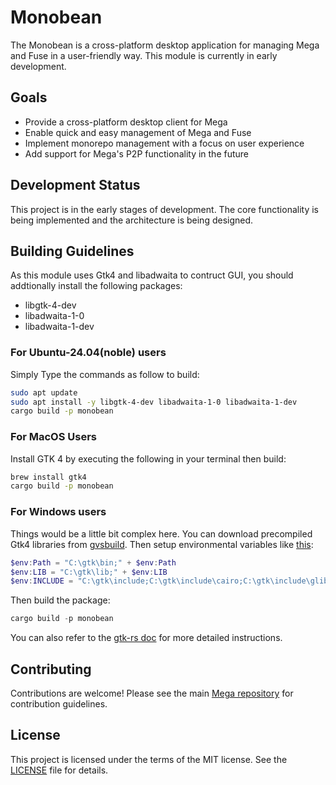 # Monobean

The Monobean is a cross-platform desktop application for managing Mega and Fuse in a user-friendly way. This module is currently in early development.

## Goals

- Provide a cross-platform desktop client for Mega
- Enable quick and easy management of Mega and Fuse
- Implement monorepo management with a focus on user experience
- Add support for Mega's P2P functionality in the future

## Development Status

This project is in the early stages of development. The core functionality is being implemented and the architecture is being designed.

## Building Guidelines
As this module uses Gtk4 and libadwaita to contruct GUI, you should addtionally install the following packages:
- libgtk-4-dev
- libadwaita-1-0
- libadwaita-1-dev

### For Ubuntu-24.04(noble) users
Simply Type the commands as follow to build:
```bash
sudo apt update
sudo apt install -y libgtk-4-dev libadwaita-1-0 libadwaita-1-dev
cargo build -p monobean
```

### For MacOS Users
Install GTK 4 by executing the following in your terminal then build:
```bash
brew install gtk4
cargo build -p monobean
```

### For Windows users
Things would be a little bit complex here.
You can download precompiled Gtk4 libraries from [gvsbuild](https://github.com/wingtk/gvsbuild#development-environment). Then setup environmental variables like [this](https://github.com/wingtk/gvsbuild?tab=readme-ov-file#environmental-variables):
```powershell
$env:Path = "C:\gtk\bin;" + $env:Path
$env:LIB = "C:\gtk\lib;" + $env:LIB
$env:INCLUDE = "C:\gtk\include;C:\gtk\include\cairo;C:\gtk\include\glib-2.0;C:\gtk\include\gobject-introspection-1.0;C:\gtk\lib\glib-2.0\include;" + $env:INCLUDE
```
Then build the package:
```powershell
cargo build -p monobean
```
You can also refer to the [gtk-rs doc](https://gtk-rs.org/gtk4-rs/stable/latest/book/installation_windows.html) for more detailed instructions.

## Contributing

Contributions are welcome! Please see the main [Mega repository](https://github.com/web3infra-foundation/mega) for contribution guidelines.

## License

This project is licensed under the terms of the MIT license. See the [LICENSE](../LICENSE-MIT) file for details.
